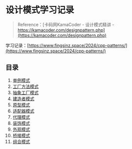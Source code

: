 # 设计模式学习记录

> Reference：[卡码网KamaCoder - 设计模式精讲 - https://kamacoder.com/designpattern.php](https://kamacoder.com/designpattern.php)

学习记录：[https://www.fingsinz.space/2024/cpp-patterns/](https://www.fingsinz.space/2024/cpp-patterns/)

## 目录

1. [单例模式](Singleton/Singleton.hpp)
2. [工厂方法模式](FactoryMethod/FactoryMethod.hpp) 
3. [抽象工厂模式](AbstractFactory/AbstractFactory.hpp)
4. [建造者模式](Builder/Builder.hpp)
5. [原型模式](Prototype/Prototype.hpp)
6. [适配器模式](Adapter/Adapter.hpp)
7. [代理模式](Proxy/Proxy.hpp)
8. [装饰模式](Decorator/Decorator.hpp)
9. [外观模式](Facade/Facade.hpp)
10. [桥接模式](Bridge/Bridge.hpp)
11. [组合模式](Combination/Combination.hpp)